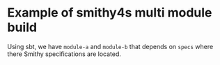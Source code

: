 # Example of smithy4s multi module build

Using sbt, we have `module-a` and `module-b` that depends on `specs` where there Smithy specifications are located.
